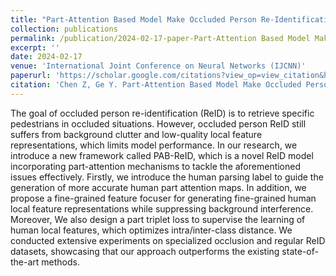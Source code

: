 ```yaml
---
title: "Part-Attention Based Model Make Occluded Person Re-Identification Stronger"
collection: publications
permalink: /publication/2024-02-17-paper-Part-Attention Based Model Make Occluded Person Re-Identification Stronger-5
excerpt: ''
date: 2024-02-17
venue: 'International Joint Conference on Neural Networks (IJCNN)'
paperurl: 'https://scholar.google.com/citations?view_op=view_citation&hl=zh-CN&user=SBoHvVQAAAAJ&citation_for_view=SBoHvVQAAAAJ:zYLM7Y9cAGgC'
citation: 'Chen Z, Ge Y. Part-Attention Based Model Make Occluded Person Re-Identification Stronger[J]. arXiv preprint arXiv:2404.03443, 2024.'
---
```


The goal of occluded person re-identification (ReID) is to retrieve specific pedestrians in occluded situations. However, occluded person ReID still suffers from background clutter and low-quality local feature representations, which limits model performance. In our research, we introduce a new framework called PAB-ReID, which is a novel ReID model incorporating part-attention mechanisms to tackle the aforementioned issues effectively. Firstly, we introduce the human parsing label to guide the generation of more accurate human part attention maps. In addition, we propose a fine-grained feature focuser for generating fine-grained human local feature representations while suppressing background interference. Moreover, We also design a part triplet loss to supervise the learning of human local features, which optimizes intra/inter-class distance. We conducted extensive experiments on specialized occlusion and regular ReID datasets, showcasing that our approach outperforms the existing state-of-the-art methods.
